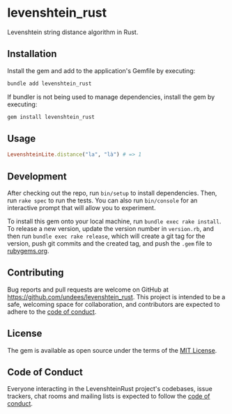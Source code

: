 # levenshtein_rust

Levenshtein string distance algorithm in Rust.

## Installation

Install the gem and add to the application's Gemfile by executing:

```bash
bundle add levenshtein_rust
```

If bundler is not being used to manage dependencies, install the gem by executing:

```bash
gem install levenshtein_rust
```

## Usage

```ruby
LevenshteinLite.distance("la", "là") # => 1
```

## Development

After checking out the repo, run `bin/setup` to install dependencies. Then, run `rake spec` to run the tests. You can also run `bin/console` for an interactive prompt that will allow you to experiment.

To install this gem onto your local machine, run `bundle exec rake install`. To release a new version, update the version number in `version.rb`, and then run `bundle exec rake release`, which will create a git tag for the version, push git commits and the created tag, and push the `.gem` file to [rubygems.org](https://rubygems.org).

## Contributing

Bug reports and pull requests are welcome on GitHub at https://github.com/undees/levenshtein_rust. This project is intended to be a safe, welcoming space for collaboration, and contributors are expected to adhere to the [code of conduct](https://github.com/undees/levenshtein_rust/blob/main/CODE_OF_CONDUCT.md).

## License

The gem is available as open source under the terms of the [MIT License](https://opensource.org/licenses/MIT).

## Code of Conduct

Everyone interacting in the LevenshteinRust project's codebases, issue trackers, chat rooms and mailing lists is expected to follow the [code of conduct](https://github.com/undees/levenshtein_rust/blob/main/CODE_OF_CONDUCT.md).
